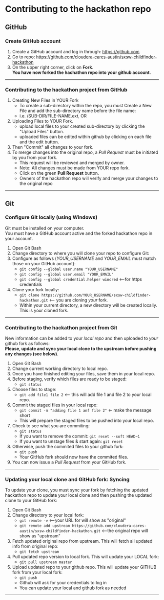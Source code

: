 # Contributing to the hackathon repo  
  
## GitHub
### Create GitHub account  
1. Create a GitHub account and log in through: https://github.com
2. Go to repo: https://github.com/cloudera-cares-austin/sxsw-childfinder-hackathon
3. On the upper right corner, click on **Fork**.  
   **You have now forked the hachathon repo into your github account.**  
  
  ***
  
### Contributing to the hackathon project from GitHub  
1. Creating New Files in YOUR Fork  
     + To create a sub-directory within the repo, you must Create a New File and add the sub-directory name before the file name:  
     + i.e. /SUB-DIR/FILE-NAME.ext, OR
2. Uploading Files to YOUR Fork.  
     + upload local files to your created sub-directory by clicking the "Upload Files" button.  
     + uploaded files can be edited within github by clicking on each file and the edit button.
3. Then "Commit" all changes to your fork.
4. To merge changes into the original repo, a *Pull Request* must be initiated by you from your fork.  
     + This request will be reviewed and merged by owner.  
     + Note: All changes must be made from YOUR repo fork.  
     + Click on the green **Pull Request** button.  
     + Owners of the hackathon repo will verify and merge your changes to the original repo
  
  ***     
       
## Git  
### Configure Git locally (using Windows)  
  Git must be installed on your computer.  
  You must have a GitHub account active and the forked hackathon repo in your account.  
  
1. Open Git Bash  
2. Change directory to where you will clone your repo to configure Git:  
3. Configure as follows (*YOUR_USERNAME* and *YOUR_EMAIL* must match those on your GitHub account):  
     + `git config --global user.name "YOUR_USERNAME"`  
     + `git config --global user.email "YOUR_EMAIL"`  
     + `git config --global credential.helper wincred` <--for https credentials  
4. Clone your fork locally:  
     + `git clone https://github.com/YOUR_USERNAME/sxsw-childfinder-hackathon.git` <-- you are cloning *your* fork.  
     + Within your current directory, a new directory will be created locally. This is your cloned fork.  
  
  ***
  
### Contributing to the hackathon project from Git  
  New information can be added to your *local repo* and then uploaded to *your* github fork as follows:  
  **Please, update and sync your local clone to the upstream before pushing any changes (see below).**   
  
1. Open Git Bash
2. Change current working directory to local repo.
3. Once you have finished editing your files, save them in your local repo.
4. Before staging, verify which files are ready to be staged:  
     + `git status`
5. Choose files to stage:  
     + `git add file1 file 2` <-- this will add file 1 and file 2 to your local repo.
6. Commit the staged files in your local repo:  
     + `git commit -m "adding file 1 anf file 2"` <- make the message short  
     + This will prepare the staged files to be pushed into your local repo.
7. Check to see what you are commiting:  
     + `git status`  
     + If you want to remove the commit: `git reset --soft HEAD~1`  
     + If you want to unstage files & start again: `git reset`
8. Otherwise, push the commited files to your github fork:  
     + `git push`  
     + Your GitHub fork should now have the commited files.
9. You can now issue a *Pull Request* from your GitHub fork.
  
  ***
  
### Updating your local clone and GitHub fork: Syncing
  To update your clone, you must sync your fork by fetching the updated hackathon repo to update your local clone and then pushing the updated clone to your GitHub fork:  
  
1. Open Git Bash
2. Change directory to your local fork:  
     + `git remote -v` <--your URL for will show as "original"  
     + `git remote add upstream https://github.com/cloudera-cares-austin/sxsw-childfinder-hackathon.git` <--the original repo will show as "upstream"  
3. Fetch updated original repo from upstream. This will fetch all updated info from original repo:  
     + `git fetch upstream`  
4. Pull updated repo version to local fork. This will update your LOCAL fork:  
     + `git pull upstream master`  
5. Upload updated repo to your github repo. This will update your GITHUB fork from your local fork:  
     + `git push`  
     + Github will ask for your credentials to log in  
     + You can update your local and github fork as needed  
  
  ***
